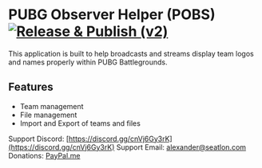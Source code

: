 # PUBG Observer Helper (POBS) [![Release & Publish (v2)](https://github.com/SeatloN/POBS/actions/workflows/main-2.yml/badge.svg?branch=main)](https://github.com/SeatloN/POBS/actions/workflows/main-2.yml)

This application is built to help broadcasts and streams display team logos and names properly within PUBG Battlegrounds.

## Features
- Team management
- File management
- Import and Export of teams and files

Support Discord: [https://discord.gg/cnVj6Gy3rK](https://discord.gg/cnVj6Gy3rK) 
Support Email: [alexander@seatlon.com](mailto:alexander@seatlon.com) 
Donations: [PayPal.me](https://paypal.me/seatlon)
